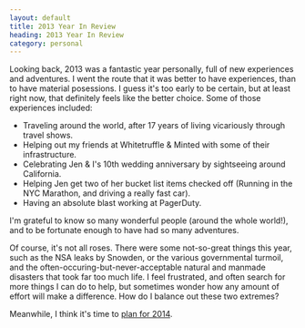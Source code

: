 ```yaml
---
layout: default
title: 2013 Year In Review
heading: 2013 Year In Review
category: personal
---
```

Looking back, 2013 was a fantastic year personally, full of new experiences and adventures.  I went the route that it was better to have experiences, than to have material posessions.  I guess it's too early to be certain, but at least right now, that definitely feels like the better choice.  Some of those experiences included:

 * Traveling around the world, after 17 years of living vicariously through travel shows.
 * Helping out my friends at Whitetruffle & Minted with some of their infrastructure.
 * Celebrating Jen & I's 10th wedding anniversary by sightseeing around California.
 * Helping Jen get two of her bucket list items checked off (Running in the NYC Marathon, and driving a really fast car).
 * Having an absolute blast working at PagerDuty.

I'm grateful to know so many wonderful people (around the whole world!), and to be fortunate enough to have had so many adventures.

Of course, it's not all roses.  There were some not-so-great things this year, such as the NSA leaks by Snowden, or the various governmental turmoil, and the often-occuring-but-never-acceptable natural and manmade disasters that took far too much life.  I feel frustrated, and often search for more things I can do to help, but sometimes wonder how any amount of effort will make a difference.  How do I balance out these two extremes?

Meanwhile, I think it's time to [plan for 2014][2014].

[2014]: /2014/01/01/goals/ "World domination is surprisingly not on the list this year"
